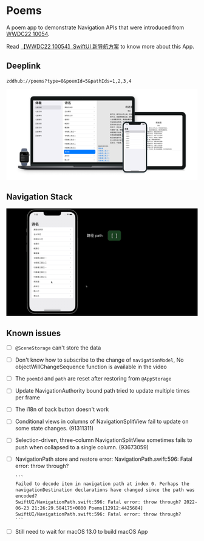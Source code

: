 # Poems

A poem app to demonstrate Navigation APIs that were introduced from [WWDC22 10054](https://developer.apple.com/videos/play/wwdc2022/10054).

Read [【WWDC22 10054】SwiftUI 新导航方案](https://xiaozhuanlan.com/topic/7841259603) to know more about this App.

## Deeplink

`zddhub://poems?type=0&poemId=5&pathIds=1,2,3,4`

![Screenshot](./assets/poems-app-screenshot.png)

## Navigation Stack

![Stack](./assets/navigation-stack-diagram.gif)

## Known issues

- [ ] `@SceneStorage` can't store the data
- [ ] Don't know how to subscribe to the change of `navigationModel`, No objectWillChangeSequence function is available in the video
- [ ] The `poemId` and `path` are reset after restoring from `@AppStorage`
- [ ] Update NavigationAuthority bound path tried to update multiple times per frame
- [ ] The i18n of back button doesn't work
- [ ] Conditional views in columns of NavigationSplitView fail to update on some state changes. (91311311)
- [ ] Selection-driven, three-column NavigationSplitView sometimes fails to push when collapsed to a single column. (93673059)
- [ ] NavigationPath store and restore error: NavigationPath.swift:596: Fatal error: throw through?

      ```
      Failed to decode item in navigation path at index 0. Perhaps the navigationDestination declarations have changed since the path was encoded?
      SwiftUI/NavigationPath.swift:596: Fatal error: throw through? 2022-06-23 21:26:29.584175+0800 Poems[12912:4425684] SwiftUI/NavigationPath.swift:596: Fatal error: throw through?
      ```
- [ ] Still need to wait for macOS 13.0 to build macOS App

